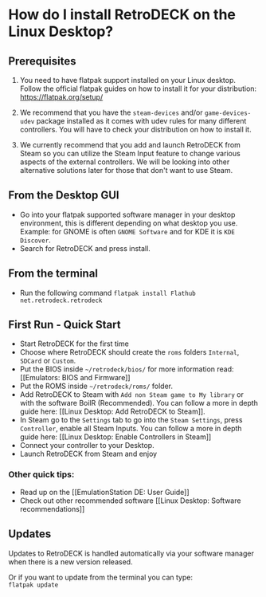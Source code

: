 # How do I install RetroDECK on the Linux Desktop?

## Prerequisites

1. You need to have flatpak support installed on your Linux desktop. <br>
Follow the official flatpak guides on how to install it for your distribution:<br>
https://flatpak.org/setup/

2. We recommend that you have the `steam-devices` and/or `game-devices-udev` package installed as it comes with udev rules for many different controllers. You will have to check your distribution on how to install it.

3. We currently recommend that you add and launch RetroDECK from Steam so you can utilize the Steam Input feature to change various aspects of the external controllers. We will be looking into other alternative solutions later for those that don't want to use Steam.

## From the Desktop GUI

- Go into your flatpak supported software manager in your desktop environment, this is different depending on what desktop you use. Example: for GNOME is often `GNOME Software` and for KDE it is `KDE Discover`.
- Search for RetroDECK and press install.

## From the terminal

- Run the following command `flatpak install Flathub net.retrodeck.retrodeck`


## First Run - Quick Start

- Start RetroDECK for the first time
- Choose where RetroDECK should create the `roms` folders `Internal`, `SDCard` or `Custom`.
- Put the BIOS inside `~/retrodeck/bios/` for more information read: [[Emulators: BIOS and Firmware]]
- Put the ROMS inside `~/retrodeck/roms/` folder.
- Add RetroDECK to Steam with  `Add non Steam game to My library` or with the software BoilR (Recommended).
You can follow a more in depth guide here: [[Linux Desktop: Add RetroDECK to Steam]].
- In Steam go to the `Settings` tab to go into the `Steam Settings`, press `Controller`, enable all Steam Inputs.  You can follow a more in depth guide here: [[Linux Desktop: Enable Controllers in Steam]]
- Connect your controller to your Desktop.
- Launch RetroDECK from Steam and enjoy

### Other quick tips:
- Read up on the [[EmulationStation DE: User Guide]]
- Check out other recommended software [[Linux Desktop: Software recommendations]]

## Updates

Updates to RetroDECK is handled automatically via your software manager when there is a new version released.

Or if you want to update from the terminal you can type: <br>
`flatpak update`
